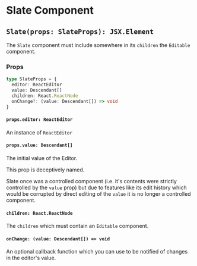# Slate Component

## `Slate(props: SlateProps): JSX.Element`

The `Slate` component must include somewhere in its `children` the `Editable` component.

### Props

```typescript
type SlateProps = {
  editor: ReactEditor
  value: Descendant[]
  children: React.ReactNode
  onChange?: (value: Descendant[]) => void
}
```

#### `props.editor: ReactEditor`

An instance of `ReactEditor`

#### `props.value: Descendant[]`

The initial value of the Editor.

This prop is deceptively named.

Slate once was a controlled component (i.e. it's contents were strictly controlled by the `value` prop) but due to features like its edit history which would be corrupted by direct editing of the `value` it is no longer a controlled component.

#### `children: React.ReactNode`

The `children` which must contain an `Editable` component.

#### `onChange: (value: Descendant[]) => void`

An optional callback function which you can use to be notified of changes in the editor's value.
